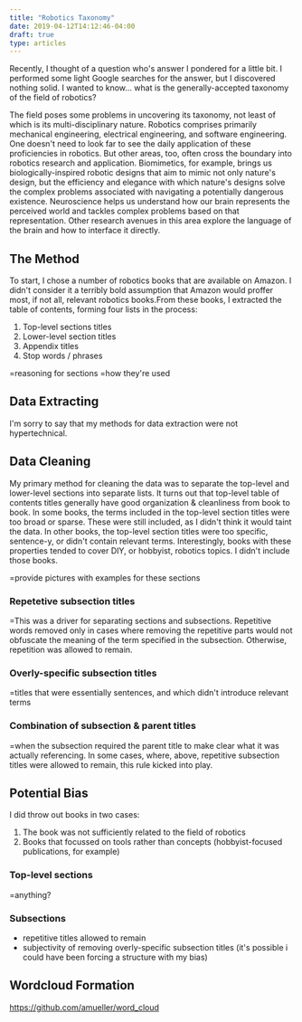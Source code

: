 ```yaml
---
title: "Robotics Taxonomy"
date: 2019-04-12T14:12:46-04:00
draft: true
type: articles
---
```


Recently, I thought of a question who's answer I pondered for a little bit. I performed some light Google searches for the answer, but I discovered nothing solid. I wanted to know... what is the generally-accepted taxonomy of the field of robotics?

The field poses some problems in uncovering its taxonomy, not least of which is its multi-disciplinary nature. Robotics comprises primarily mechanical engineering, electrical engineering, and software engineering. One doesn't need to look far to see the daily application of these proficiencies in robotics. But other areas, too, often cross the boundary into robotics research and application. Biomimetics, for example, brings us biologically-inspired robotic designs that aim to mimic not only nature's design, but the efficiency and elegance with which nature's designs solve the complex problems associated with navigating a potentially dangerous existence. Neuroscience helps us understand how our brain represents the perceived world and tackles complex problems based on that representation. Other research avenues in this area explore the language of the brain and how to interface it directly.

## The Method
To start, I chose a number of robotics books that are available on Amazon. I didn't consider it a terribly bold assumption that Amazon would proffer most, if not all, relevant robotics books.From these books, I extracted the table of contents, forming four lists in the process:

1. Top-level sections titles
1. Lower-level section titles
1. Appendix titles
1. Stop words / phrases

=reasoning for sections
=how they're used

## Data Extracting
I'm sorry to say that my methods for data extraction were not hypertechnical. 

## Data Cleaning
My primary method for cleaning the data was to separate the top-level and lower-level sections into separate lists. It turns out that top-level table of contents titles generally have good organization & cleanliness from book to book. In some books, the terms included in the top-level section titles were too broad or sparse. These were still included, as I didn't think it would taint the data. In other books, the top-level section titles were too specific, sentence-y, or didn't contain relevant terms. Interestingly, books with these properties tended to cover DIY, or hobbyist, robotics topics. I didn't include those books. 

=provide pictures with examples for these sections
### Repetetive subsection titles
=This was a driver for separating sections and subsections. Repetitive words removed only in cases where removing the repetitive parts would not obfuscate the meaning of the term specified in the subsection. Otherwise, repetition was allowed to remain.
### Overly-specific subsection titles
=titles that were essentially sentences, and which didn't introduce relevant terms
### Combination of subsection & parent titles
=when the subsection required the parent title to make clear what it was actually referencing. In some cases, where, above, repetitive subsection titles were allowed to remain, this rule kicked into play.

## Potential Bias
I did throw out books in two cases:

1. The book was not sufficiently related to the field of robotics
1. Books that focussed on tools rather than concepts (hobbyist-focused publications, for example)

### Top-level sections
=anything?

### Subsections
- repetitive titles allowed to remain
- subjectivity of removing overly-specific subsection titles (it's possible i could have been forcing a structure with my bias) 

## Wordcloud Formation
https://github.com/amueller/word_cloud
